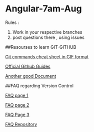 # Angular-7am-Aug

Rules : 

1. Work in your respective branches
2. post questions there , using issues

##Resourses to learn GIT-GITHUB

[Git commands cheat sheet in GIF format](https://khaledmohammed000.github.io/Git-Cheat-Sheet-using-gifs/)

[Official Github Guides](https://guides.github.com/)

[Another good Document](https://www.atlassian.com/git/)

##FAQ regarding Version Control

[FAQ page 1](https://github.com/khaledMohammed000/Notes-Reflections/blob/master/FAQ_1.md)

[FAQ page 2](https://github.com/khaledMohammed000/Notes-Reflections/blob/master/lesson%202)

[FAQ Page 3](https://github.com/khaledMohammed000/Notes-Reflections/blob/master/lesson%203)

[FAQ Repository](https://github.com/khaledMohammed000/Learn-GIT)
